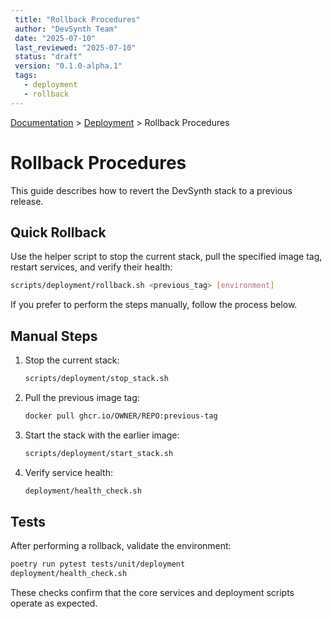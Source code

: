 ```yaml
---
 title: "Rollback Procedures"
 author: "DevSynth Team"
 date: "2025-07-10"
 last_reviewed: "2025-07-10"
 status: "draft"
 version: "0.1.0-alpha.1"
 tags:
   - deployment
   - rollback
---
```

<div class="breadcrumbs">
<a href="../index.md">Documentation</a> &gt; <a href="index.md">Deployment</a> &gt; Rollback Procedures
</div>

# Rollback Procedures

This guide describes how to revert the DevSynth stack to a previous release.

## Quick Rollback

Use the helper script to stop the current stack, pull the specified image tag,
restart services, and verify their health:

```bash
scripts/deployment/rollback.sh <previous_tag> [environment]
```

If you prefer to perform the steps manually, follow the process below.

## Manual Steps

1. Stop the current stack:

   ```bash
   scripts/deployment/stop_stack.sh
   ```

2. Pull the previous image tag:

   ```bash
   docker pull ghcr.io/OWNER/REPO:previous-tag
   ```

3. Start the stack with the earlier image:

   ```bash
   scripts/deployment/start_stack.sh
   ```

4. Verify service health:

   ```bash
   deployment/health_check.sh
   ```

## Tests

After performing a rollback, validate the environment:

```bash
poetry run pytest tests/unit/deployment
deployment/health_check.sh
```

These checks confirm that the core services and deployment scripts operate as expected.
